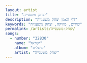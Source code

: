 ```yaml
---
layout: artist
title: "יצחק משענייה"
description: "דף האמן יצחק משענייה"
keywords: "שירים, מוזיקה, יצחק משענייה"
permalink: /artists/יצחק-משענייה/
songs:
  - number: "32830"
    name: "ישראל"
    album: "סינגלים"
    artist: "יצחק משענייה"
---
```

